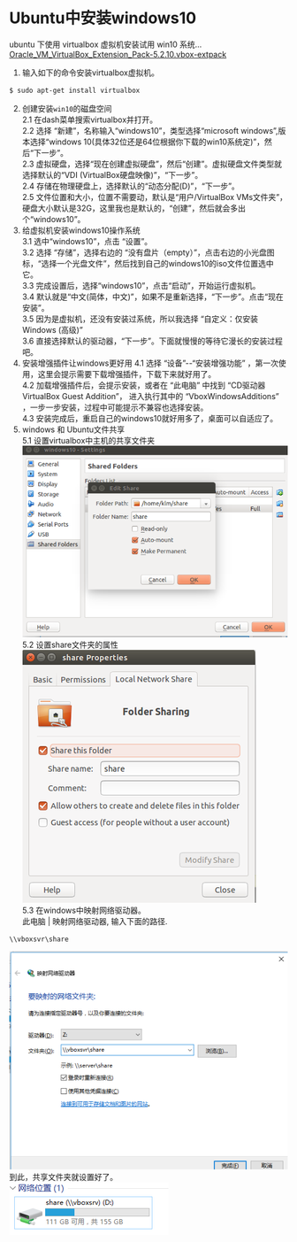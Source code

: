 # Ubuntu中安装windows10
ubuntu 下使用 virtualbox 虚拟机安装试用 win10 系统...     
[Oracle_VM_VirtualBox_Extension_Pack-5.2.10.vbox-extpack](https://www.downloadcrew.com/article/20279-virtualbox_extension_pack)
 
1. 输入如下的命令安装virtualbox虚拟机。    
```bash
$ sudo apt-get install virtualbox
```
2. 创建安装`win10`的磁盘空间   
2.1 在dash菜单搜索virtualbox并打开。   
2.2 选择 “新建”，名称输入“windows10”，类型选择“microsoft windows”,版本选择“windows 10(具体32位还是64位根据你下载的win10系统定)”，然后“下一步”。   
2.3 虚拟硬盘，选择“现在创建虚拟硬盘”，然后“创建”。虚拟硬盘文件类型就选择默认的“VDI (VirtualBox硬盘映像)”，“下一步”。   
2.4 存储在物理硬盘上，选择默认的“动态分配(D)”，“下一步”。   
2.5 文件位置和大小，位置不需要动，默认是“用户/VirtualBox VMs文件夹”，硬盘大小默认是32G，这里我也是默认的，“创建”，然后就会多出个“windows10”。    
3. 给虚拟机安装windows10操作系统    
3.1 选中“windows10”，点击 “设置”。   
3.2 选择 “存储”，选择右边的 “没有盘片（empty）”，点击右边的小光盘图标，“选择一个光盘文件”，然后找到自己的windows10的iso文件位置选中它。   
3.3 完成设置后，选择“windows10”，点击“启动”，开始运行虚拟机。   
3.4 默认就是“中文(简体，中文)”，如果不是重新选择，“下一步”。点击“现在安装”。   
3.5 因为是虚拟机，还没有安装过系统，所以我选择 “自定义：仅安装 Windows (高级)”   
3.6 直接选择默认的驱动器，“下一步”。下面就慢慢的等待它漫长的安装过程吧。   
4. 安装增强插件让windows更好用
4.1 选择 “设备”--“安装增强功能” ，第一次使用，这里会提示需要下载增强插件，下载下来就好用了。     
4.2 加载增强插件后，会提示安装，或者在 “此电脑” 中找到 “CD驱动器VirtualBox Guest Addition”， 进入执行其中的  “VboxWindowsAdditions” ，一步一步安装，过程中可能提示不兼容也选择安装。    
4.3 安装完成后，重启自己的windows10就好用多了，桌面可以自适应了。    
5. windows 和 Ubuntu文件共享     
5.1 设置virtualbox中主机的共享文件夹   
![](../../snapshots/share_folder.png)    
5.2 设置share文件夹的属性    
![](../../snapshots/share_props.png)   
5.3 在windows中映射网络驱动器。      
此电脑 | 映射网络驱动器, 输入下面的路径.    
```
\\vboxsvr\share 
```  
![](../../snapshots/server.png)   
到此，共享文件夹就设置好了。    
![](../../snapshots/net_use.png)


